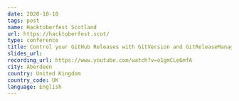 ```yaml
---
date: 2020-10-10
tags: post
name: Hacktoberfest Scotland
url: https://hacktoberfest.scot/
type: conference
title: Control your GitHub Releases with GitVersion and GitReleaseManager
slides_url:
recording_url: https://www.youtube.com/watch?v=o1gmCLe6mfA
city: Aberdeen
country: United Kingdom
country_code: UK
language: English
---
```

